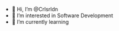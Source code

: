 - 👋 Hi, I’m @Crlsrldn
- 👀 I’m interested in Software Development
- 🌱 I’m currently learning 
<!--- 💞️ I’m looking to collaborate on
- 📫 How to reach me ...
--->
<!---
Crlsrldn/Crlsrldn is a ✨ special ✨ repository because its `README.md` (this file) appears on your GitHub profile.
You can click the Preview link to take a look at your changes.
--->

